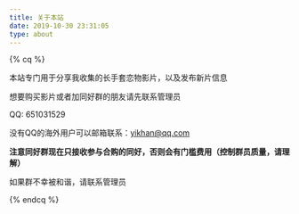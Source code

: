 ```yaml
---
title: 关于本站
date: 2019-10-30 23:31:05
type: about
---
```


{% cq %} 

本站专门用于分享我收集的长手套恋物影片，以及发布新片信息

想要购买影片或者加同好群的朋友请先联系管理员

QQ: 651031529

没有QQ的海外用户可以邮箱联系：yikhan@qq.com

**注意同好群现在只接收参与合购的同好，否则会有门槛费用（控制群员质量，请理解）**

如果群不幸被和谐，请联系管理员

{% endcq %} 
